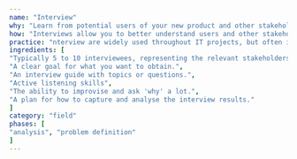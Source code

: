 ```yaml
---
name: "Interview"
why: "Learn from potential users of your new product and other stakeholders"
how: "Interviews allow you to better understand users and other stakeholders by gathering their opinions, behaviours, goals, attitudes and experiences. Invite representative participants from each stakeholder group, make them feel comfortable and ask questions about your topic of interest (e.g. product usage). Report on your interviews in an appropriate way."
practice: "nterview are widely used throughout IT projects, but often in the early stages of a project."
ingredients: [
"Typically 5 to 10 interviewees, representing the relevant stakeholders.",
"A clear goal for what you want to obtain.",
"An interview guide with topics or questions.",
"Active listening skills",
"The ability to improvise and ask 'why' a lot.",
"A plan for how to capture and analyse the interview results."
]
category: "field"
phases: [
"analysis", "problem definition"
]
---
```

